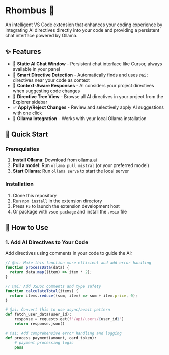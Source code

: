 # Rhombus 🔷

An intelligent VS Code extension that enhances your coding experience by integrating AI directives directly into your code and providing a persistent chat interface powered by Ollama.

## ✨ Features

- 🤖 **Static AI Chat Window** - Persistent chat interface like Cursor, always available in your panel
- 📝 **Smart Directive Detection** - Automatically finds and uses `@ai:` directives near your code as context
- 🎯 **Context-Aware Responses** - AI considers your project directives when suggesting code changes
- 📁 **Directive Tree View** - Browse all AI directives in your project from the Explorer sidebar
- ✅ **Apply/Reject Changes** - Review and selectively apply AI suggestions with one click
- 🔗 **Ollama Integration** - Works with your local Ollama installation

## 🚀 Quick Start

### Prerequisites

1. **Install Ollama**: Download from [ollama.ai](https://ollama.ai)
2. **Pull a model**: Run `ollama pull mistral` (or your preferred model)
3. **Start Ollama**: Run `ollama serve` to start the local server

### Installation

1. Clone this repository
2. Run `npm install` in the extension directory
3. Press `F5` to launch the extension development host
4. Or package with `vsce package` and install the `.vsix` file

## 📖 How to Use

### 1. Add AI Directives to Your Code

Add directives using comments in your code to guide the AI:

```javascript
// @ai: Make this function more efficient and add error handling
function processData(data) {
  return data.map((item) => item * 2);
}

// @ai: Add JSDoc comments and type safety
function calculateTotal(items) {
  return items.reduce((sum, item) => sum + item.price, 0);
}
```

```python
# @ai: Convert this to use async/await pattern
def fetch_user_data(user_id):
    response = requests.get(f"/api/users/{user_id}")
    return response.json()

# @ai: Add comprehensive error handling and logging
def process_payment(amount, card_token):
    # payment processing logic
    pass
```
